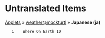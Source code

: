 # Untranslated Items
[Applets](../../../README.md) &#187; [weather@mockturtl](../README.md) &#187; **Japanese (ja)**

       1	Where On Earth ID
